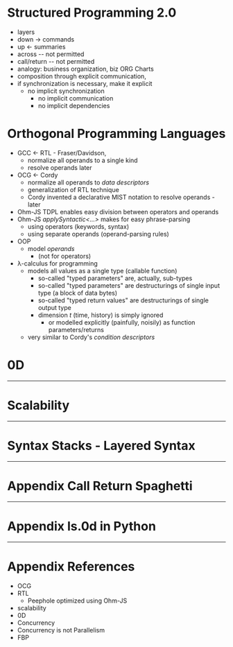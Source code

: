 # Structured Programming 2.0

- layers
- down -> commands
- up <- summaries
- across -- not permitted
- call/return -- not permitted
- analogy: business organization, biz ORG Charts
- composition through explicit communication, 
- if synchronization is necessary, make it explicit
	- no implicit synchronization
		- no implicit communication
		- no implicit dependencies

# Orthogonal Programming Languages
- GCC <- RTL - Fraser/Davidson, 
	- normalize all operands to a single kind
	- resolve operands later
- OCG <- Cordy
	- normalize all operands to *data descriptors*
	- generalization of RTL technique
	- Cordy invented a declarative MIST notation to resolve operands - later
- Ohm-JS TDPL enables easy division between operators and operands
- Ohm-JS *applySyntactic<...>* makes for easy phrase-parsing
	- using operators (keywords, syntax)
	- using separate operands (operand-parsing rules)
- OOP 
	- model *operands*
		- (not for operators)
- λ-calculus for programming
	- models all values as a single type (callable function)
		- so-called "typed parameters" are, actually, sub-types
		- so-called "typed parameters" are destructurings of single input type (a block of data bytes)
		- so-called "typed return values" are destructurings of single output type
		- dimension *t* (time, history) is simply ignored
			- or modelled explicitly (painfully, noisily) as function parameters/returns
	- very similar to Cordy's *condition descriptors*


# 0D

---
# Scalability
---
# Syntax Stacks - Layered Syntax

---
# Appendix Call Return Spaghetti
---

# Appendix ls.0d in Python
---


# Appendix References
- OCG
- RTL
	- Peephole optimized using Ohm-JS
- scalability
- 0D
- Concurrency
- Concurrency is not Parallelism
- FBP